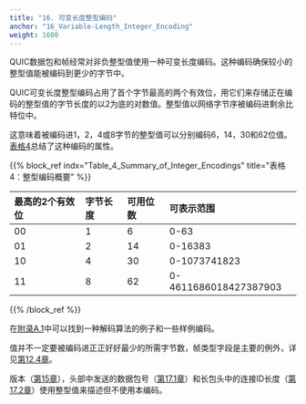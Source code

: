 ```yaml
---
title: "16. 可变长度整型编码"
anchor: "16_Variable-Length_Integer_Encoding"
weight: 1600
---
```


QUIC数据包和帧经常对非负整型值使用一种可变长度编码。这种编码确保较小的整型值能被编码到更少的字节中。

QUIC可变长度整型编码占用了首个字节最高的两个有效位，用它们来存储正在编码的整型值的字节长度的以2为底的对数值。整型值以网络字节序被编码进剩余比特位中。

这意味着被编码进1，2，4或8字节的整型值可以分别编码6，14，30和62位值。[表格4](#Table_4_Summary_of_Integer_Encodings)总结了这种编码的属性。

{{% block_ref
indx="Table_4_Summary_of_Integer_Encodings"
title="表格4：整型编码概要" %}}

| 最高的2个有效位 | 字节长度 | 可用位数 | 可表示范围                 |
|:---------|:-----|:-----|:----------------------|
| 00       | 1    | 6    | 0-63                  |
| 01       | 2    | 14   | 0-16383               |
| 10       | 4    | 30   | 0-1073741823          |
| 11       | 8    | 62   | 0-4611686018427387903 |

{{% /block_ref %}}

在[附录A.1]()中可以找到一种解码算法的例子和一些样例编码。

值并不一定要被编码进正正好好最少的所需字节数，帧类型字段是主要的例外，详见[第12.4章]()。

版本（[第15章]()），头部中发送的数据包号（[第17.1章]()）和长包头中的连接ID长度（[第17.2章]()）使用整型值来描述但不使用本编码。
